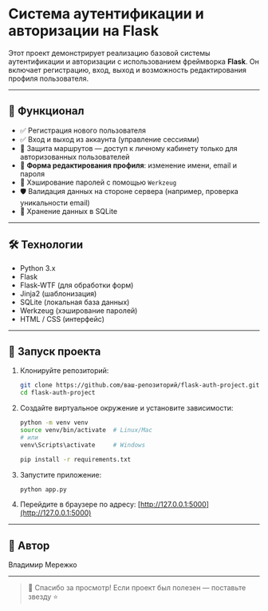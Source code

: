 # Система аутентификации и авторизации на Flask

Этот проект демонстрирует реализацию базовой системы аутентификации и авторизации с использованием фреймворка **Flask**. Он включает регистрацию, вход, выход и возможность редактирования профиля пользователя.

---

## 📌 Функционал

- ✅ Регистрация нового пользователя  
- ✅ Вход и выход из аккаунта (управление сессиями)  
- 🔐 Защита маршрутов — доступ к личному кабинету только для авторизованных пользователей  
- 📝 **Форма редактирования профиля**: изменение имени, email и пароля  
- 🔐 Хэширование паролей с помощью `Werkzeug`  
- 🛡️ Валидация данных на стороне сервера (например, проверка уникальности email)  
- 💾 Хранение данных в SQLite

---

## 🛠️ Технологии

- Python 3.x
- Flask
- Flask-WTF (для обработки форм)
- Jinja2 (шаблонизация)
- SQLite (локальная база данных)
- Werkzeug (хэширование паролей)
- HTML / CSS (интерфейс)

---

## 🚀 Запуск проекта

1. Клонируйте репозиторий:
   ```bash
   git clone https://github.com/ваш-репозиторий/flask-auth-project.git
   cd flask-auth-project
   ```

2. Создайте виртуальное окружение и установите зависимости:
   ```bash
   python -m venv venv
   source venv/bin/activate  # Linux/Mac
   # или
   venv\Scripts\activate     # Windows

   pip install -r requirements.txt
   ```

3. Запустите приложение:
   ```bash
   python app.py
   ```

4. Перейдите в браузере по адресу: [http://127.0.0.1:5000](http://127.0.0.1:5000)

---

## 🙌 Автор

Владимир Мережко

---

> 🌟 Спасибо за просмотр! Если проект был полезен — поставьте звезду ⭐
